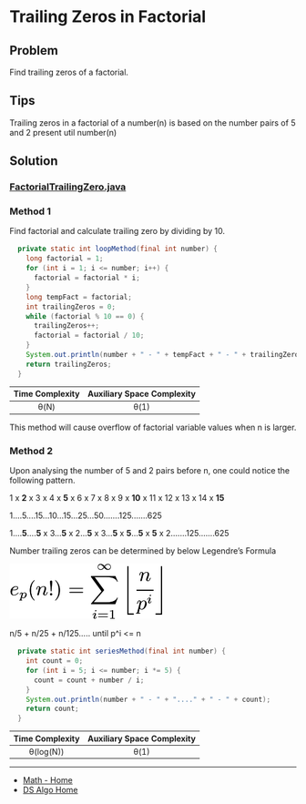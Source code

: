 # Trailing Zeros in Factorial

## Problem

Find trailing zeros of a factorial.

## Tips

Trailing zeros in a factorial of a number(n) is based on the number pairs of 5 and 2 present util
number(n)

## Solution

### [FactorialTrailingZero.java](../../src/main/java/com/math/FactorialTrailingZero.java)

### Method 1

Find factorial and calculate trailing zero by dividing by 10.

```java
  private static int loopMethod(final int number) {
    long factorial = 1;
    for (int i = 1; i <= number; i++) {
      factorial = factorial * i;
    }
    long tempFact = factorial;
    int trailingZeros = 0;
    while (factorial % 10 == 0) {
      trailingZeros++;
      factorial = factorial / 10;
    }
    System.out.println(number + " - " + tempFact + " - " + trailingZeros);
    return trailingZeros;
  }
```

| Time Complexity |  Auxiliary Space Complexity  |
|:---------------:|:----------------------------:|
|      θ(N)       |             θ(1)             |

This method will cause overflow of factorial variable values when n is larger.

### Method 2

Upon analysing the number of 5 and 2 pairs before n, one could notice the following pattern.

1 x **2** x 3 x 4 x **5** x 6 x 7 x 8 x 9 x **10** x 11 x 12 x 13 x 14 x **15**

1....5....15...10...15...25...50.......125.......625

1....**5**....**5** x 3...**5** x 2...**5** x 3...**5** x **5**...**5** x **5** x
2.......125.......625

Number trailing zeros can be determined by below Legendre’s Formula

![Legendre’s Formula](legendres-formula.png)

n/5 + n/25 + n/125..... until p^i <= n

```java
  private static int seriesMethod(final int number) {
    int count = 0;
    for (int i = 5; i <= number; i *= 5) {
      count = count + number / i;
    }
    System.out.println(number + " - " + "...." + " - " + count);
    return count;
  }
```

| Time Complexity |  Auxiliary Space Complexity  |
|:---------------:|:----------------------------:|
|    θ(log(N))    |             θ(1)             |

___

* [Math - Home](math.md)
* [DS Algo Home](../../README.md)